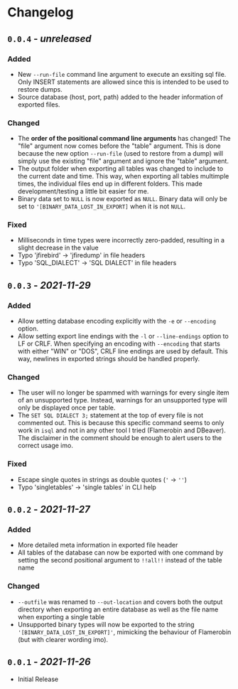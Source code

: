 Changelog
======================================================================

`0.0.4` - _unreleased_
----------------------------------------------------------------------

### Added

- New `--run-file` command line argument to execute an exsiting sql file. Only
  INSERT statements are allowed since this is intended to be used to restore
  dumps.
- Source database (host, port, path) added to the header information of exported
  files.

### Changed

- The **order of the positional command line arguments** has changed! The "file"
  argument now comes before the "table" argument. This is done because the new
  option `--run-file` (used to restore from a dump) will simply use the existing
  "file" argument and ignore the "table" argument.
- The output folder when exporting all tables was changed to include to the
  current date and time. This way, when exporting all tables multimple times,
  the individual files end up in different folders. This made
  development/testing a little bit easier for me.
- Binary data set to `NULL` is now exported as `NULL`. Binary data will only be
  set to `'[BINARY_DATA_LOST_IN_EXPORT]` when it is not `NULL`.

### Fixed

- Milliseconds in time types were incorrectly zero-padded, resulting in a slight
  decrease in the value
- Typo 'jfirebird' -> 'jfiredump' in file headers
- Typo 'SQL_DIALECT' -> 'SQL DIALECT' in file headers

`0.0.3` - _2021-11-29_
----------------------------------------------------------------------

### Added

- Allow setting database encoding explicitly with the `-e` or `--encoding`
  option.
- Allow setting export line endings with the `-l` or `--line-endings` option to
  LF or CRLF. When specifying an encoding with `--encoding` that starts with
  either "WIN" or "DOS", CRLF line endings are used by default. This way,
  newlines in exported strings should be handled properly.

### Changed

- The user will no longer be spammed with warnings for every single item of an
  unsupported type. Instead, warnings for an unsupported type will only be
  displayed once per table.
- The `SET SQL DIALECT 3;` statement at the top of every file is not commented
  out. This is because this specific command seems to only work in `isql` and
  not in any other tool I tried (Flamerobin and DBeaver). The disclaimer in the
  comment should be enough to alert users to the correct usage imo.

### Fixed

- Escape single quotes in strings as double quotes (`'` -> `''`)
- Typo 'singletables' -> 'single tables' in CLI help

`0.0.2` - _2021-11-27_
----------------------------------------------------------------------

### Added

- More detailed meta information in exported file header
- All tables of the database can now be exported with one command by setting the
  second positional argument to `!!all!!` instead of the table name

### Changed

- `--outfile` was renamed to `--out-location` and covers both the output
  directory when exporting an entire database as well as the file name when
  exporting a single table
- Unsupported binary types will now be exported to the string
  `'[BINARY_DATA_LOST_IN_EXPORT]'`, mimicking the behaviour of Flamerobin (but
  with clearer wording imo).

`0.0.1` - _2021-11-26_
----------------------------------------------------------------------

- Initial Release